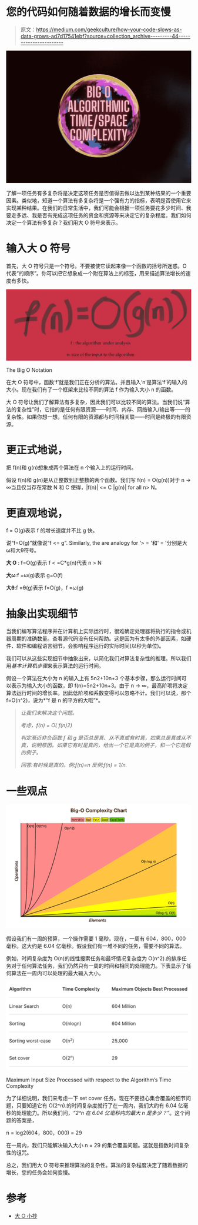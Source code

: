 # 您的代码如何随着数据的增长而变慢

> 原文：<https://medium.com/geekculture/how-your-code-slows-as-data-grows-ad7d17541ebf?source=collection_archive---------44----------------------->

![](img/8c443d3fb8ed2b089d8afd27636c4bca.png)

了解一项任务有多复杂将是决定这项任务是否值得去做以达到某种结果的一个重要因素。类似地，知道一个算法有多复杂将是一个强有力的指标，表明是否使用它来实现某种结果。在我们的日常生活中，我们可能会根据一项任务要花多少时间、我要走多远、我是否有完成这项任务的资金和资源等来决定它的复杂程度。我们如何决定一个算法有多复杂？我们用大 O 符号来表示。

# 输入大 O 符号

首先，大 O 符号只是一个符号。不要被使它读起来像一个函数的括号所迷惑。O 代表“的顺序”。你可以把它想象成一个附在算法上的标签，用来描述算法增长的速度有多快。

![](img/c6f053ce8b2800576eff0e047178558f.png)

The Big O Notation

在大 O 符号中，函数‘f’就是我们正在分析的算法。并且输入‘n’是算法‘f’的输入的大小。现在我们有了一个框架来比较不同的算法 f 作为输入大小 n 的函数。

大 O 符号让我们了解算法有多复杂，因此我们可以比较不同的算法。当我们说“算法的复杂性”时，它指的是任何有限资源——时间、内存、网络输入/输出等——的复杂性。如果你想一想，任何有限的资源都与时间相关联——时间是终极的有限资源。

# 更正式地说，

把 f(n)和 g(n)想象成两个算法在 n 个输入上的运行时间。

假设 f(n)和 g(n)是从正整数到正整数的两个函数。我们写 f(n) = O(g(n))对于 n -> ∞当且仅当存在常数 N 和 C 使得，|f(n)| <= C |g(n)| for all n> N。

# 更直观地说，

f = O(g)表示 f 的增长速度并不比 g 快。

说“f=O(g)”就像说“f <= g”. Similarly, the are analogy for ‘> = '和' = '分别是大ω和大θ符号。

**大 O** : f=O(g)表示 f < =C*g(n)代表 n > N

**大ω**:f =ω(g)表示 g=O(f)

**大θ**:f =θ(g)表示 f=O(g)，f =ω(g)

# 抽象出实现细节

当我们编写算法程序并在计算机上实际运行时，很难确定处理器将执行的指令或机器周期的准确数量。查看源代码没有任何帮助。这是因为有太多的外部因素，如硬件、软件和编程语言细节，会影响程序运行的实际时间(以秒为单位)。

我们可以从这些实现细节中抽象出来，以简化我们对算法复杂性的推理。所以我们用*基本计算机步骤*来表示算法的运行时间。

假设一个算法在大小为 n 的输入上有 5n2+10n+3 个基本步骤，那么运行时间可以表示为输入大小的函数，即 f(n)=5n2+10n+3。由于 n -> ∞，最高阶项将决定算法运行时间的增长率。因此低阶项和系数变得可以忽略不计。我们可以说，那个 f=O(n^2)，说为*“f 是 n 的平方的大哦”*。

> *让我们来解决这个问题。*
> 
> *考虑，f(n) = O( f(n)2)*
> 
> *判定渐近非负函数 f 和 g 是否总是真、从不真或有时真，如果总是真或从不真，说明原因。如果它有时是真的，给出一个它是真的例子，和一个它是假的例子。*
> 
> *回答:有时候是真的。例:f(n)=n 反例:f(n) = 1/n.*

# 一些观点

![](img/55e8ca68e1dfe433ecf10c3fd1f7d1b1.png)

假设我们有一周的预算，一个操作需要 1 毫秒。现在，一周有 604，800，000 毫秒。这大约是 6.04 亿毫秒。假设我们有一堆不同的任务，需要不同的算法。

例如，时间复杂度为 O(n)的线性搜索任务和最坏情况复杂度为 O(n^2).的排序任务对于任何算法任务，我们仍然只有一周的时间和相同的处理能力。下表显示了任何算法在一周内可以处理的最大输入大小。

![](img/91191a9caffb9e289afe6e7b25753e45.png)

Maximum Input Size Processed with respect to the Algorithm’s Time Complexity

为了详细说明，我们来考虑一下 set cover 任务。现在不要担心集合覆盖的细节问题，只要知道它有 O(2^n).的时间复杂度就行了在一周内，我们大约有 6.04 亿毫秒的处理能力。所以我们问，*“2^n 在 6.04 亿毫秒内的最大 n 是多少？”*。这个问题的答案是，

n = log2(604，800，000) = 29

在一周内，我们只能解决输入大小 n = 29 的集合覆盖问题。这就是指数时间复杂性的诅咒。

总之，我们用大 O 符号来推理算法的复杂性。算法的复杂程度决定了随着数据的增长，您的任务会如何变慢。

# 参考

*   [大 O 小抄](https://www.bigocheatsheet.com/)